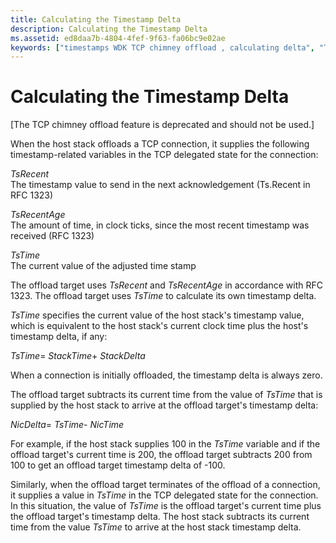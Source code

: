 ```yaml
---
title: Calculating the Timestamp Delta
description: Calculating the Timestamp Delta
ms.assetid: ed8daa7b-4804-4fef-9f63-fa06bc9e02ae
keywords: ["timestamps WDK TCP chimney offload , calculating delta", "TCP timestamps WDK TCP chimney offload , calculating delta", "calculating timestamp delta WDK TCP chimney offload", "delta calculation WDK TCP timestamps"]
---
```


# Calculating the Timestamp Delta


\[The TCP chimney offload feature is deprecated and should not be used.\]

When the host stack offloads a TCP connection, it supplies the following timestamp-related variables in the TCP delegated state for the connection:

<a href="" id="tsrecent"></a>*TsRecent*  
The timestamp value to send in the next acknowledgement (Ts.Recent in RFC 1323)

<a href="" id="tsrecentage"></a>*TsRecentAge*  
The amount of time, in clock ticks, since the most recent timestamp was received (RFC 1323)

<a href="" id="tstime"></a>*TsTime*  
The current value of the adjusted time stamp

The offload target uses *TsRecent* and *TsRecentAge* in accordance with RFC 1323. The offload target uses *TsTime* to calculate its own timestamp delta.

*TsTime* specifies the current value of the host stack's timestamp value, which is equivalent to the host stack's current clock time plus the host's timestamp delta, if any:

*TsTime*= *StackTime*+ *StackDelta*

When a connection is initially offloaded, the timestamp delta is always zero.

The offload target subtracts its current time from the value of *TsTime* that is supplied by the host stack to arrive at the offload target's timestamp delta:

*NicDelta*= *TsTime*- *NicTime*

For example, if the host stack supplies 100 in the *TsTime* variable and if the offload target's current time is 200, the offload target subtracts 200 from 100 to get an offload target timestamp delta of -100.

Similarly, when the offload target terminates of the offload of a connection, it supplies a value in *TsTime* in the TCP delegated state for the connection. In this situation, the value of *TsTime* is the offload target's current time plus the offload target's timestamp delta. The host stack subtracts its current time from the value *TsTime* to arrive at the host stack timestamp delta.

 

 





